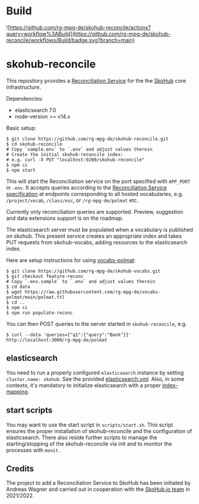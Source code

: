 # Build

![https://github.com/rg-mpg-de/skohub-reconcile/actions?query=workflow%3ABuild](https://github.com/rg-mpg-de/skohub-reconcile/workflows/Build/badge.svg?branch=main)

# skohub-reconcile

This repository provides a [Reconciliation Service](https://reconciliation-api.github.io/specs/latest/)
for the the [SkoHub](http://skohub.io) core infrastructure.

Dependencies:

- elasticsearch 7.0
- node-version >= v14.x

Basic setup:

    $ git clone https://github.com/rg-mpg-de/skohub-reconcile.git
    $ cd skohub-reconcile
    # Copy `sample.env` to `.env` and adjust values therein
    # Create the initial skohub-reconcile index:
    # e.g. curl -X PUT "localhost:9200/skohub-reconcile"
    $ npm ci
    $ npm start

This will start the Reconciliation service on the port specified with `APP_PORT` in `.env`. It accepts
queries according to the [Reconciliation Service specification](https://reconciliation-api.github.io/specs/latest/)
at endpoints corresponding to all hosted vocabularies, e.g. `/project/vocab`, `/class/esc`, or `/rg-mpg-de/polmat` etc.

Currently only reconciliation queries are supported. Preview, suggestion and data extensions support is on the roadmap.

The elasticsearch server must be populated when a vocabulary is published on skohub. This present service creates an
appropriate index and takes PUT requests from skohub-vocabs, adding resources to the elasticsearch index.

Here are setup instructions for using [vocabs-polmat](https://github.com/rg-mpg-de/vocabs-polmat):

    $ git clone https://github.com/rg-mpg-de/skohub-vocabs.git
    $ git checkout feature-reconc
    # Copy `.env.sample` to `.env` and adjust values therein
    $ cd data
    $ wget https://raw.githubusercontent.com/rg-mpg-de/vocabs-polmat/main/polmat.ttl
    $ cd ..
    $ npm ci
    $ npm run populate-reconc

You can then POST queries to the server started in `skohub-reconcile`, e.g.

    $ curl --data 'queries={"q1":{"query":"Bank"}}' http://localhost:3000/rg-mpg-de/polmat

## elasticsearch
You need to run a properly configured `elasticsearch` instance by
setting `cluster.name: skohub`. See the provided [elasticsearch.yml](scripts/etc/elasticsearch/elasticsearch.yml).
Also, in some contexts, it's mandatory to initialize elasticsearch with a proper
[index-mapping](scripts/elasticsearch-mappings.json).

## start scripts
You may want to use the start script in `scripts/start.sh`. This script ensures the proper
installation of skohub-reconcile and the configuration of elasticsearch. There also reside
further scripts to manage the starting/stopping of the skohub-reconcile via init and to
monitor the processes with `monit`.

## Credits
The project to add a Reconciliation Service to SkoHub has been initiated by Andreas Wagner and
carried out in cooperation with the [SkoHub.io team](https://github.com/skohub-io) in 2021/2022.
